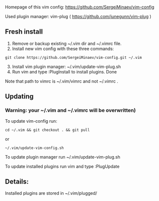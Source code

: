 Homepage of this vim config: https://github.com/SergeiMinaev/vim-config

Used plugin manager: vim-plug ( https://github.com/junegunn/vim-plug )

## Fresh install
1) Remove or backup existing ~/.vim dir and ~/.vimrc file.
2) Install new vim config with these three commands:
```
git clone https://github.com/SergeiMinaev/vim-config.git ~/.vim
```
3) Install vim plugin manager: ~/.vim/update-vim-plug.sh
4) Run vim and type :PlugInstall to install plugins.
Done

Note that path to vimrc is ~/.vim/vimrc and not ~/.vimrc .

## Updating
### Warning: your ~/.vim and ~/.vimrc will be overwritten)

To update vim-config run:
```
cd ~/.vim && git checkout . && git pull
```
or
```
~/.vim/update-vim-config.sh
```

To update plugin manager run ~/.vim/update-vim-plug.sh

To update installed plugins run vim and type :PlugUpdate


## Details:

Installed plugins are stored in ~/.vim/plugged/
